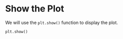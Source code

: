 # Show the Plot

We will use the `plt.show()` function to display the plot.

```python
plt.show()
```
